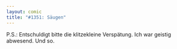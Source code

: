 ```yaml
---
layout: comic
title: "#1351: Säugen"
---
```


P.S.: Entschuldigt bitte die klitzekleine Verspätung. Ich war geistig abwesend. Und so.
